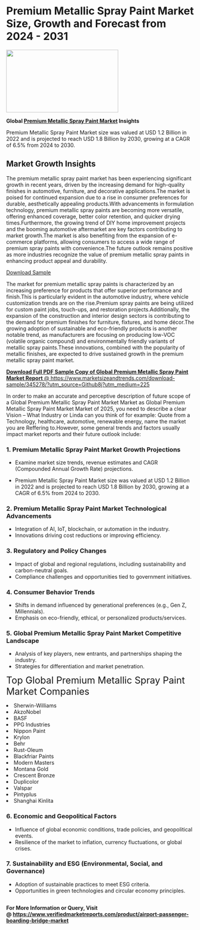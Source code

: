 <H1>Premium Metallic Spray Paint Market Size, Growth and Forecast from 2024 - 2031</H1><img class="aligncenter size-medium wp-image-584254" src="https://thirdeyenews.in/wp-content/uploads/2024/09/Global-Market-Research-300x168.jpeg" alt="" width="300" height="168" /><p><strong>Global&nbsp;<a href="https://www.marketsizeandtrends.com/download-sample/345278/?utm_source=Github8j?utm_medium=225">Premium Metallic Spray Paint Market</a> Insights</strong></p><p>Premium Metallic Spray Paint Market size was valued at USD 1.2 Billion in 2022 and is projected to reach USD 1.8 Billion by 2030, growing at a CAGR of 6.5% from 2024 to 2030.</p><p><h2>Market Growth Insights</h2> <p>The premium metallic spray paint market has been experiencing significant growth in recent years, driven by the increasing demand for high-quality finishes in automotive, furniture, and decorative applications.The market is poised for continued expansion due to a rise in consumer preferences for durable, aesthetically appealing products.With advancements in formulation technology, premium metallic spray paints are becoming more versatile, offering enhanced coverage, better color retention, and quicker drying times.Furthermore, the growing trend of DIY home improvement projects and the booming automotive aftermarket are key factors contributing to market growth.The market is also benefiting from the expansion of e-commerce platforms, allowing consumers to access a wide range of premium spray paints with convenience.The future outlook remains positive as more industries recognize the value of premium metallic spray paints in enhancing product appeal and durability.</p> <p><a href="#">Download Sample</a></p> <p>The market for premium metallic spray paints is characterized by an increasing preference for products that offer superior performance and finish.This is particularly evident in the automotive industry, where vehicle customization trends are on the rise.Premium spray paints are being utilized for custom paint jobs, touch-ups, and restoration projects.Additionally, the expansion of the construction and interior design sectors is contributing to the demand for premium finishes for furniture, fixtures, and home décor.The growing adoption of sustainable and eco-friendly products is another notable trend, as manufacturers are focusing on producing low-VOC (volatile organic compound) and environmentally friendly variants of metallic spray paints.These innovations, combined with the popularity of metallic finishes, are expected to drive sustained growth in the premium metallic spray paint market.<p><a href="#"></p><p><span class=""><strong>Download Full PDF Sample Copy of Global Premium Metallic Spray Paint Market Report</strong> @ <a href="https://www.marketsizeandtrends.com/download-sample/345278/?utm_source=Github8j?utm_medium=225" target="_blank">https://www.marketsizeandtrends.com/download-sample/345278/?utm_source=Github8j?utm_medium=225</a></span></p><p>In order to make an accurate and perceptive description of future scope of a Global&nbsp;Premium Metallic Spray Paint Market Market as Global&nbsp;Premium Metallic Spray Paint Market Market of 2025, you need to describe a clear Vision &ndash; What Industry or Linda can you think of for example: Quote from a Technology, healthcare, automotive, renewable energy, name the market you are Reffering to.However, some general trends and factors usually impact market reports and their future outlook include:</p><h3>1.&nbsp;<strong>Premium Metallic Spray Paint Market Growth Projections</strong></h3><ul><li>Examine market size trends, revenue estimates and CAGR (Compounded Annual Growth Rate) projections.</li><li><p>Premium Metallic Spray Paint Market size was valued at USD 1.2 Billion in 2022 and is projected to reach USD 1.8 Billion by 2030, growing at a CAGR of 6.5% from 2024 to 2030.</p></li></ul><h3>2.&nbsp;<strong>Premium Metallic Spray Paint Market Technological Advancements</strong></h3><ul><li>Integration of AI, IoT, blockchain, or automation in the industry.</li><li>Innovations driving cost reductions or improving efficiency.</li></ul><h3>3.&nbsp;<strong>Regulatory and Policy Changes</strong></h3><ul><li>Impact of global and regional regulations, including sustainability and carbon-neutral goals.</li><li>Compliance challenges and opportunities tied to government initiatives.</li></ul><h3>4.&nbsp;<strong>Consumer Behavior Trends</strong></h3><ul><li>Shifts in demand influenced by generational preferences (e.g., Gen Z, Millennials).</li><li>Emphasis on eco-friendly, ethical, or personalized products/services.</li></ul><h3>5.&nbsp;<strong>Global Premium Metallic Spray Paint Market Competitive Landscape</strong></h3><ul><li>Analysis of key players, new entrants, and partnerships shaping the industry.</li><li>Strategies for differentiation and market penetration.</li></ul><p data-pm-slice="1 1 []"><span style="color: inherit; font-family: inherit; font-size: 25px;">Top Global Premium Metallic Spray Paint Market Companies</span></p><div class="" data-test-id=""><p><li>Sherwin-Williams</li><li> AkzoNobel</li><li> BASF</li><li> PPG Industries</li><li> Nippon Paint</li><li> Krylon</li><li> Behr</li><li> Rust-Oleum</li><li> Blackfriar Paints</li><li> Modern Masters</li><li> Montana Gold</li><li> Crescent Bronze</li><li> Duplicolor</li><li> Valspar</li><li> Pintyplus</li><li> Shanghai Kinlita</li></p></div><h3>6.&nbsp;<strong>Economic and Geopolitical Factors</strong></h3><ul><li>Influence of global economic conditions, trade policies, and geopolitical events.</li><li>Resilience of the market to inflation, currency fluctuations, or global crises.</li></ul><h3>7.&nbsp;<strong>Sustainability and ESG (Environmental, Social, and Governance)</strong></h3><ul><li>Adoption of sustainable practices to meet ESG criteria.</li><li>Opportunities in green technologies and circular economy principles.</li></ul><h2><strong style="font-size: 14px;">For More Information or Query, Visit @&nbsp;</strong><a style="background-color: #ffffff; font-size: 14px;" href="https://www.marketsizeandtrends.com/report/premium-metallic-spray-paint-market/" target="_blank">https://www.verifiedmarketreports.com/product/airport-passenger-boarding-bridge-market</a></h2>